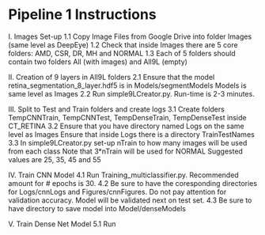 # Pipeline 1 Instructions

I. Images Set-up
1.1 Copy Image Files from Google Drive into folder Images (same level as DeepEye)
1.2 Check that inside Images there are 5 core folders:
AMD, CSR, DR, MH and NORMAL
1.3 Each of 5 folders should contain two folders All (with images) and All9L (empty)

II. Creation of 9 layers in All9L folders
2.1 Ensure that the model retina_segmentation_8_layer.hdf5 is in Models/segmentModels
Models is same level as Images 
2.2 Run simple9LCreator.py. Run-time is 2-3 minutes.  

III. Split to Test and Train folders and create logs 
3.1 Create folders TempCNNTrain, TempCNNTest, TempDenseTrain, TempDenseTest inside CT_RETINA
3.2 Ensure that you have directory named Logs on the same level as Images
Ensure that inside Logs there is a directory TrainTestNames  
3.3 In simple9LCreator.py set-up nTrain to how many images will be used from each class
Note that 3*nTrain will be used for NORMAL
Suggested values are 25, 35, 45 and 55

IV. Train CNN Model
4.1 Run Training_multiclassifier.py. Recommended amount for # epochs is 30. 
4.2 Be sure to have the coresponding directories for Logs/cnnLogs and
Figures/cnnFigures. Do not pay attention for validation accuracy. Model will be validated next on test set.
4.3 Be sure to have directory to save model into Model/denseModels 

V. Train Dense Net Model
5.1 Run 



